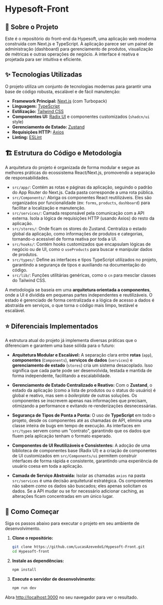 # Hypesoft-Front

## 📜 Sobre o Projeto

Este é o repositório do front-end da Hypesoft, uma aplicação web moderna construída com Next.js e TypeScript. A aplicação parece ser um painel de administração (dashboard) para gerenciamento de produtos, visualização de métricas e outras operações de negócio. A interface é reativa e projetada para ser intuitiva e eficiente.

## ✨ Tecnologias Utilizadas

O projeto utiliza um conjunto de tecnologias modernas para garantir uma base de código robusta, escalável e de fácil manutenção:

- **Framework Principal:** [Next.js](https://nextjs.org/) (com Turbopack)
- **Linguagem:** [TypeScript](https://www.typescriptlang.org/)
- **Estilização:** [Tailwind CSS](https://tailwindcss.com/)
- **Componentes UI:** [Radix UI](https://www.radix-ui.com/) e componentes customizados (`shadcn/ui` style)
- **Gerenciamento de Estado:** [Zustand](https://github.com/pmndrs/zustand)
- **Requisições HTTP:** [Axios](https://axios-http.com/)
- **Linting:** [ESLint](https://eslint.org/)

## 🏗️ Estrutura do Código e Metodologia

A arquitetura do projeto é organizada de forma modular e segue as melhores práticas do ecossistema React/Next.js, promovendo a separação de responsabilidades.

-   `src/app/`: Contém as rotas e páginas da aplicação, seguindo o padrão do App Router do Next.js. Cada pasta corresponde a uma rota pública.
-   `src/Components/`: Abriga os componentes React reutilizáveis. Eles são organizados por funcionalidade (ex: `forms`, `products`, `dashboard`) para facilitar a localização e manutenção.
-   `src/services/`: Camada responsável pela comunicação com a API externa. Isola a lógica de requisições HTTP (usando Axios) do resto da aplicação.
-   `src/stores/`: Onde ficam os stores do Zustand. Centraliza o estado global da aplicação, como informações de produtos e categorias, tornando-o acessível de forma reativa por toda a UI.
-   `src/hooks/`: Contém hooks customizados que encapsulam lógicas de negócio ou de UI, como o `useProducts` para buscar e manipular dados de produtos.
-   `src/types/`: Define as interfaces e tipos TypeScript utilizados no projeto, garantindo a segurança de tipos e auxiliando na documentação do código.
-   `src/lib/`: Funções utilitárias genéricas, como o `cn` para mesclar classes do Tailwind CSS.

A metodologia se baseia em uma **arquitetura orientada a componentes**, onde a UI é dividida em pequenas partes independentes e reutilizáveis. O estado é gerenciado de forma centralizada e a lógica de acesso a dados é abstraída em serviços, o que torna o código mais limpo, testável e escalável.

## ⭐ Diferenciais Implementados

A estrutura atual do projeto já implementa diversas práticas que o diferenciam e garantem uma base sólida para o futuro:

-   **Arquitetura Modular e Escalável:** A separação clara entre **rotas** (`app`), **componentes** (`Components`), **serviços de dados** (`services`) e **gerenciamento de estado** (`stores`) cria um sistema desacoplado. Isso significa que cada parte pode ser desenvolvida, testada e mantida de forma independente, facilitando a escalabilidade.

-   **Gerenciamento de Estado Centralizado e Reativo:** Com o **Zustand**, o estado da aplicação (como a lista de produtos ou o status do usuário) é global e reativo, mas sem o *boilerplate* de outras soluções. Os componentes se inscrevem apenas nas informações que precisam, otimizando a performance e evitando re-renderizações desnecessárias.

-   **Segurança de Tipos de Ponta a Ponta:** O uso de **TypeScript** em todo o projeto, desde os componentes até as chamadas de API, elimina uma classe inteira de bugs em tempo de execução. As interfaces em `src/types` servem como um "contrato", garantindo que os dados que fluem pela aplicação tenham o formato esperado.

-   **Componentes de UI Reutilizáveis e Consistentes:** A adoção de uma biblioteca de componentes base (Radix UI) e a criação de componentes de UI customizados em `src/Components/ui` permitem construir interfaces de forma rápida e consistente, garantindo uma experiência de usuário coesa em toda a aplicação.

-   **Camada de Serviço Abstraída:** Isolar as chamadas `axios` na pasta `src/services` é uma decisão arquitetural estratégica. Os componentes não sabem *como* os dados são buscados; eles apenas solicitam os dados. Se a API mudar ou se for necessário adicionar caching, as alterações ficam concentradas em um único lugar.

## 🚀 Como Começar

Siga os passos abaixo para executar o projeto em seu ambiente de desenvolvimento.

1.  **Clone o repositório:**
    ```bash
    git clone https://github.com/LucasAzevedoS/Hypesoft-Front.git
    cd Hypesoft-front
    ```

2.  **Instale as dependências:**
    ```bash
    npm install
    ```

3.  **Execute o servidor de desenvolvimento:**
    ```bash
    npm run dev
    ```

Abra [http://localhost:3000](http://localhost:3000) no seu navegador para ver o resultado.
